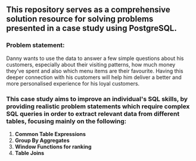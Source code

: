 ## This repository serves as a comprehensive solution resource for solving problems presented in a case study using PostgreSQL.
### Problem statement:
Danny wants to use the data to answer a few simple questions about his customers, especially about their visiting patterns, how much money they’ve spent and also which menu items are their favourite. Having this deeper connection with his customers will help him deliver a better and more personalised experience for his loyal customers.

### This case study aims to improve an individual's SQL skills, by providing realistic problem statements which require complex SQL queries in order to extract relevant data from different tables, focusing mainly on the following:
1. **Common Table Expressions**
2. **Group By Aggregates**
3. **Window Functions for ranking**
4. **Table Joins**
